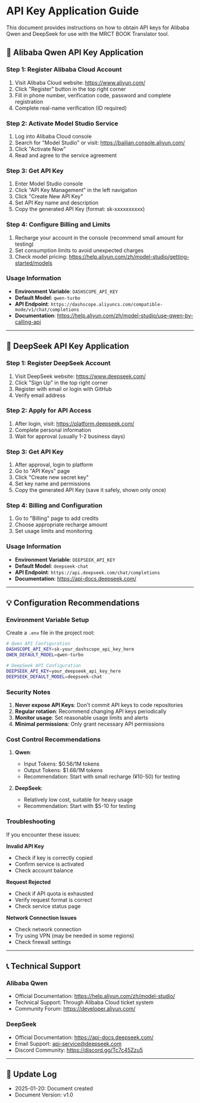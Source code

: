 # API Key Application Guide

This document provides instructions on how to obtain API keys for Alibaba Qwen and DeepSeek for use with the MRCT BOOK Translator tool.

## 🚀 Alibaba Qwen API Key Application

### Step 1: Register Alibaba Cloud Account
1. Visit Alibaba Cloud website: https://www.aliyun.com/
2. Click "Register" button in the top right corner
3. Fill in phone number, verification code, password and complete registration
4. Complete real-name verification (ID required)

### Step 2: Activate Model Studio Service
1. Log into Alibaba Cloud console
2. Search for "Model Studio" or visit: https://bailian.console.aliyun.com/
3. Click "Activate Now"
4. Read and agree to the service agreement

### Step 3: Get API Key
1. Enter Model Studio console
2. Click "API Key Management" in the left navigation
3. Click "Create New API Key"
4. Set API Key name and description
5. Copy the generated API Key (format: sk-xxxxxxxxxx)

### Step 4: Configure Billing and Limits
1. Recharge your account in the console (recommend small amount for testing)
2. Set consumption limits to avoid unexpected charges
3. Check model pricing: https://help.aliyun.com/zh/model-studio/getting-started/models

### Usage Information
- **Environment Variable**: `DASHSCOPE_API_KEY`
- **Default Model**: `qwen-turbo`
- **API Endpoint**: `https://dashscope.aliyuncs.com/compatible-mode/v1/chat/completions`
- **Documentation**: https://help.aliyun.com/zh/model-studio/use-qwen-by-calling-api

---

## 🤖 DeepSeek API Key Application

### Step 1: Register DeepSeek Account
1. Visit DeepSeek website: https://www.deepseek.com/
2. Click "Sign Up" in the top right corner
3. Register with email or login with GitHub
4. Verify email address

### Step 2: Apply for API Access
1. After login, visit: https://platform.deepseek.com/
2. Complete personal information
3. Wait for approval (usually 1-2 business days)

### Step 3: Get API Key
1. After approval, login to platform
2. Go to "API Keys" page
3. Click "Create new secret key"
4. Set key name and permissions
5. Copy the generated API Key (save it safely, shown only once)

### Step 4: Billing and Configuration
1. Go to "Billing" page to add credits
2. Choose appropriate recharge amount
3. Set usage limits and monitoring

### Usage Information
- **Environment Variable**: `DEEPSEEK_API_KEY`
- **Default Model**: `deepseek-chat`
- **API Endpoint**: `https://api.deepseek.com/chat/completions`
- **Documentation**: https://api-docs.deepseek.com/

---

## 💡 Configuration Recommendations

### Environment Variable Setup
Create a `.env` file in the project root:
```bash
# Qwen API Configuration
DASHSCOPE_API_KEY=sk-your_dashscope_api_key_here
QWEN_DEFAULT_MODEL=qwen-turbo

# DeepSeek API Configuration  
DEEPSEEK_API_KEY=your_deepseek_api_key_here
DEEPSEEK_DEFAULT_MODEL=deepseek-chat
```

### Security Notes
1. **Never expose API Keys**: Don't commit API keys to code repositories
2. **Regular rotation**: Recommend changing API keys periodically
3. **Monitor usage**: Set reasonable usage limits and alerts
4. **Minimal permissions**: Only grant necessary API permissions

### Cost Control Recommendations
1. **Qwen**:
   - Input Tokens: $0.56/1M tokens
   - Output Tokens: $1.68/1M tokens
   - Recommendation: Start with small recharge (¥10-50) for testing

2. **DeepSeek**:
   - Relatively low cost, suitable for heavy usage
   - Recommendation: Start with $5-10 for testing

### Troubleshooting
If you encounter these issues:

**Invalid API Key**
- Check if key is correctly copied
- Confirm service is activated
- Check account balance

**Request Rejected**
- Check if API quota is exhausted
- Verify request format is correct
- Check service status page

**Network Connection Issues**
- Check network connection
- Try using VPN (may be needed in some regions)
- Check firewall settings

---

## 📞 Technical Support

### Alibaba Qwen
- Official Documentation: https://help.aliyun.com/zh/model-studio/
- Technical Support: Through Alibaba Cloud ticket system
- Community Forum: https://developer.aliyun.com/

### DeepSeek  
- Official Documentation: https://api-docs.deepseek.com/
- Email Support: api-service@deepseek.com
- Discord Community: https://discord.gg/Tc7c45Zzu5

---

## 🔄 Update Log
- 2025-01-20: Document created
- Document Version: v1.0